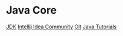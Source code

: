 # Java Core
[JDK](https://www.oracle.com/tr/java/technologies/downloads/#jdk23-windows)
[Intellij Idea Community](https://www.jetbrains.com/idea/download/?section=windows)
[Git](https://git-scm.com/downloads)
[Java Tutorials](https://www.w3schools.com/java/default.asp)
